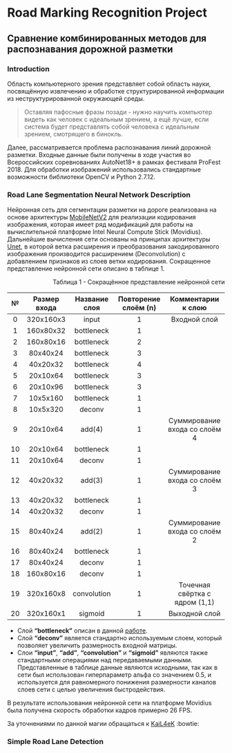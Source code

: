 # Road Marking Recognition Project
## Сравнение комбинированных методов для распознавания дорожной разметки

### Introduction

Область компьютерного зрения представляет собой область науки, посвящённую извлечению и обработке структурированной информации из неструктурированной окружающей среды. 

>Оставляя пафосные фразы позади - нужно научить компьютер видеть как человек с идеальным зрением, а ещё лучше, если система будет представлять собой человека с идеальным зрением, смотрящего в бинокль. 

Далее, рассматривается проблема распознавания линий дорожной разметки. Входные данные были получены в ходе участия во Всероссийских соревнованиях AutoNet18+ в рамках фестиваля ProFest 2018. Для обработки изображений использовались стандартные возможности библиотеки OpenCV и Python 2.7.12.

### Road Lane Segmentation Neural Network Description

Нейронная сеть для сегментации разметки на дороге реализована на основе архитектуры [MobileNetV2](https://arxiv.org/abs/1801.04381) для реализации кодирования изображения, которая имеет ряд модификаций для работы на вычислительной платформе Intel Neural Compute Stick (Movidius). Дальнейшие вычисления сети основаны на принципах архитектуры [Unet](https://arxiv.org/abs/1809.10486), в которой ветка расширения и преобразования закодированного изображения производится расширением (Deconvolution) с добавлением признаков из слоев ветки кодирования.
Сокращенное представление нейронной сети описано в таблице 1. 

<p align="right">
  <a>Таблица 1 - Сокращённое представление нейронной сети</a>
</p>

| №  | Размер входа | Название слоя | Повторение слоём (n) |     Комментарии к слою       |
|:-: | :----------: | :-----------: | :------------------: | :--------------------------: |
| 0  |   320x160x3  |     input     |           1          |        Входной слой          |
| 1  |   160x80x32  |  bottleneck   |           1          |                              |
| 2  |   160x80x16  |  bottleneck   |           2          |                              |
| 3  |    80x40x24  |  bottleneck   |           3          |                              |
| 4  |    40x20x32  |  bottleneck   |           4          |                              |
| 5  |    20x10x64  |  bottleneck   |           3          |                              |
| 6  |    20x10x96  |  bottleneck   |           3          |                              | 
| 7  |    10x5x160  |  bottleneck   |           1          |                              |
| 8  |    10x5x320  |    deconv     |           1          |                              |
| 9  |    20x10x64  |    add(4)     |           1          |Суммирование входа со слоём 4 |
| 10 |    20x10x64  |  bottleneck   |           1          |                              |
| 11 |    20x10x64  |    deconv     |           1          |                              |
| 12 |    40x20x32  |    add(3)     |           1          |Суммирование входа со слоём 3 |
| 13 |    40x20x32  |  bottleneck   |           1          |                              |
| 14 |    40x20x32  |    deconv     |           1          |                              |
| 15 |    80x40x24  |    add(2)     |           1          |Суммирование входа со слоём 2 |
| 16 |    80x40x24  |  bottleneck   |           1          |                              |
| 17 |    80x40x24  |    deconv     |           1          |                              |
| 18 |   160x80x16  |    deconv     |           1          |                              |
| 19 |   320x160x8  |  convolution  |           1          |Точечная свёртка с ядром (1,1)|
| 20 |   320x160x1  |    sigmoid    |           1          |Выходной слой                 |

* Слой **“bottleneck”** описан в данной [работе](https://arxiv.org/abs/1801.04381).
* Слой **“deconv”** является стандартно используемым слоем, который позволяет увеличить размерность входной матрицы.
* Слои **“input”**, **“add”**, **“convolution”** и **“sigmoid”** являются также стандартными операциями над передаваемыми данными. 
Представленные  в таблице данные являются исходными, так как в сети был использован гиперпараметр альфа со значением 0.5, и используется для равномерного понижения размерности каналов слоев сети с целью увеличения быстродействия.

В результате использования нейронной сети на платформе Movidius была получена скорость обработки кадров примерно 26 FPS.

За уточнениями по данной магии обращаться к [KaiL4eK](https://github.com/KaiL4eK) :bowtie:

### Simple Road Lane Detection

